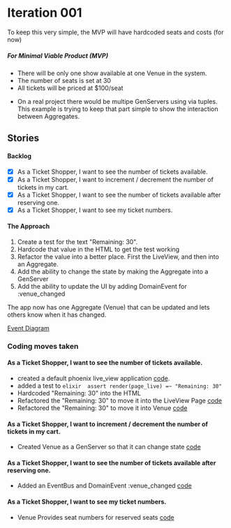 # Iteration 001

To keep this very simple, the MVP will have hardcoded seats and costs (for now)

##### For Minimal Viable Product (MVP)
- There will be only one show available at one Venue in the system.
- The number of seats is set at 30
- All tickets will be priced at $100/seat

* On a real project there would be multipe GenServers using via tuples.  This example is trying to keep that part simple to show the interaction between Aggregates.

## Stories
#### Backlog
- [x] As a Ticket Shopper, I want to see the number of tickets available.
- [x] As a Ticket Shopper, I want to increment / decrement the number of tickets in my cart.
- [x] As a Ticket Shopper, I want to see the number of tickets available after reserving one.
- [x] As a Ticket Shopper, I want to see my ticket numbers.

#### The Approach
1. Create a test for the text "Remaining: 30".
1. Hardcode that value in the HTML to get the test working
1. Refactor the value into a better place.   First the LiveView, and then into an Aggregate.
1. Add the ability to change the state by making the Aggregate into a GenServer
1. Add the ability to update the UI by adding DomainEvent for :venue_changed

The app now has one Aggregate (Venue) that can be updated and lets others know when it has changed.


[Event Diagram](https://raw.githubusercontent.com/mwindholtz/ddd_ex_tickets/iteration_002/docs/DDD%20tickets%20001.png?token=AAAKBJ6EW2KHQHLYP6HPFTC66JJJ6)
### Coding moves taken
#### As a Ticket Shopper, I want to see the number of tickets available.
- created a default phoenix live_view application [code](https://github.com/mwindholtz/ddd_ex_tickets/tree/1a1794ac3b1b66d266ac1eed42cf798405ef194e).
- added a test to ```elixir  assert render(page_live) =~ "Remaining: 30"  ```
- Hardcoded "Remaining: 30" into the HTML
- Refactored the "Remaining: 30" to move it into the LiveView Page [code](https://github.com/mwindholtz/ddd_ex_tickets/commit/17619327bd04a1910710ab9bbde43ccf70358919)
- Refactored the "Remaining: 30" to move it into Venue [code](https://github.com/mwindholtz/ddd_ex_tickets/commit/854b058bce211206ba2f0810575e058b456a0995)

#### As a Ticket Shopper, I want to increment / decrement the number of tickets in my cart.
- Created Venue as a GenServer so that it can change state [code](https://github.com/mwindholtz/ddd_ex_tickets/commit/563b327e9c386b8226820406eb5c69d709a6f900)

#### As a Ticket Shopper, I want to see the number of tickets available after reserving one.
- Added an EventBus and DomainEvent :venue_changed [code](https://github.com/mwindholtz/ddd_ex_tickets/tree/d34df01daa8b7ccac1291c2660fcd0400f998998)

#### As a Ticket Shopper, I want to see my ticket numbers.
- Venue Provides seat numbers for reserved seats [code](https://github.com/mwindholtz/ddd_ex_tickets/tree/ce825204c0a7f1c2903e8f3b567d113dcca8f385)
